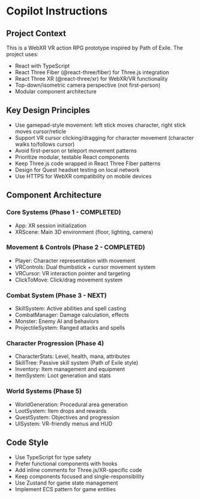 # Copilot Instructions

<!-- Use this file to provide workspace-specific custom instructions to Copilot. For more details, visit https://code.visualstudio.com/docs/copilot/copilot-customization#_use-a-githubcopilotinstructionsmd-file -->

## Project Context
This is a WebXR VR action RPG prototype inspired by Path of Exile. The project uses:

- React with TypeScript
- React Three Fiber (@react-three/fiber) for Three.js integration
- React Three XR (@react-three/xr) for WebXR/VR functionality
- Top-down/isometric camera perspective (not first-person)
- Modular component architecture

## Key Design Principles
- Use gamepad-style movement: left stick moves character, right stick moves cursor/reticle
- Support VR cursor clicking/dragging for character movement (character walks to/follows cursor)
- Avoid first-person or teleport movement patterns
- Prioritize modular, testable React components
- Keep Three.js code wrapped in React Three Fiber patterns
- Design for Quest headset testing on local network
- Use HTTPS for WebXR compatibility on mobile devices

## Component Architecture
### Core Systems (Phase 1 - COMPLETED)
- App: XR session initialization
- XRScene: Main 3D environment (floor, lighting, camera)

### Movement & Controls (Phase 2 - COMPLETED)
- Player: Character representation with movement
- VRControls: Dual thumbstick + cursor movement system
- VRCursor: VR interaction pointer and targeting
- ClickToMove: Click/drag movement system

### Combat System (Phase 3 - NEXT)
- SkillSystem: Active abilities and spell casting
- CombatManager: Damage calculation, effects
- Monster: Enemy AI and behaviors
- ProjectileSystem: Ranged attacks and spells

### Character Progression (Phase 4)
- CharacterStats: Level, health, mana, attributes
- SkillTree: Passive skill system (Path of Exile style)
- Inventory: Item management and equipment
- ItemSystem: Loot generation and stats

### World Systems (Phase 5)
- WorldGeneration: Procedural area generation
- LootSystem: Item drops and rewards
- QuestSystem: Objectives and progression
- UISystem: VR-friendly menus and HUD

## Code Style
- Use TypeScript for type safety
- Prefer functional components with hooks
- Add inline comments for Three.js/XR-specific code
- Keep components focused and single-responsibility
- Use Zustand for game state management
- Implement ECS pattern for game entities
